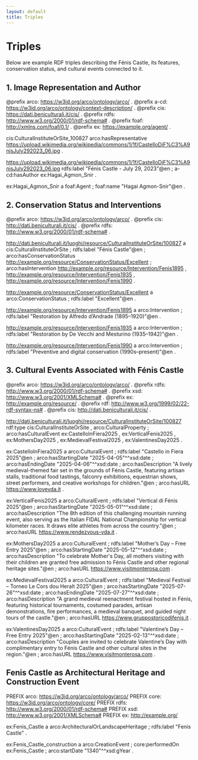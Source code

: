 ```yaml
---
layout: default
title: Triples
---
```


# Triples

Below are example RDF triples describing the Fénis Castle, its features, conservation status, and cultural events connected to it.

## 1. Image Representation and Author

@prefix arco: <https://w3id.org/arco/ontology/arco/> .
@prefix a-cd: <https://w3id.org/arco/ontology/context-description/> .
@prefix cis: <https://dati.beniculturali.it/cis/> .
@prefix rdfs: <http://www.w3.org/2000/01/rdf-schema#> .
@prefix foaf: <http://xmlns.com/foaf/0.1/> .
@prefix ex: <https://example.org/agent/> .

cis:CulturalInstituteOrSite_100827
   arco:hasRepresentative <https://upload.wikimedia.org/wikipedia/commons/1/1f/CastelloDiF%C3%A9nisJuly292023_06.jpg> .

<https://upload.wikimedia.org/wikipedia/commons/1/1f/CastelloDiF%C3%A9nisJuly292023_06.jpg>
   rdfs:label "Fénis Castle - July 29, 2023"@en ;
   a-cd:hasAuthor ex:Hagai_Agmon_Snir .

ex:Hagai_Agmon_Snir
   a foaf:Agent ;
   foaf:name "Hagai Agmon-Snir"@en .

## 2. Conservation Status and Interventions

@prefix arco: <https://w3id.org/arco/ontology/arco/> .
@prefix cis: <http://dati.beniculturali.it/cis/> .
@prefix rdfs: <http://www.w3.org/2000/01/rdf-schema#> .

<http://dati.beniculturali.it/luoghi/resource/CulturalInstituteOrSite/100827>
   a cis:CulturalInstituteOrSite ;
   rdfs:label "Fénis Castle"@en ;
   arco:hasConservationStatus <http://example.org/resource/ConservationStatus/Excellent> ;
   arco:hasIntervention <http://example.org/resource/Intervention/Fenis1895> ,
                        <http://example.org/resource/Intervention/Fenis1935> ,
                        <http://example.org/resource/Intervention/Fenis1990> .

<http://example.org/resource/ConservationStatus/Excellent>
   a arco:ConservationStatus ;
   rdfs:label "Excellent"@en .

<http://example.org/resource/Intervention/Fenis1895>
   a arco:Intervention ;
   rdfs:label "Restoration by Alfredo d’Andrade (1895–1920)"@en .

<http://example.org/resource/Intervention/Fenis1935>
   a arco:Intervention ;
   rdfs:label "Restoration by De Vecchi and Mesturino (1935–1942)"@en .

<http://example.org/resource/Intervention/Fenis1990>
   a arco:Intervention ;
   rdfs:label "Preventive and digital conservation (1990s–present)"@en .

## 3. Cultural Events Associated with Fénis Castle

@prefix arco: <https://w3id.org/arco/ontology/arco/> .
@prefix rdfs: <http://www.w3.org/2000/01/rdf-schema#> .
@prefix xsd: <http://www.w3.org/2001/XMLSchema#> .
@prefix ex: <http://example.org/resource/> .
@prefix rdf: <http://www.w3.org/1999/02/22-rdf-syntax-ns#> .
@prefix cis: <http://dati.beniculturali.it/cis/> .

<http://dati.beniculturali.it/luoghi/resource/CulturalInstituteOrSite/100827>
   rdf:type cis:CulturalInstituteOrSite , arco:CulturalProperty ;
   arco:hasCulturalEvent ex:CastelloInFiera2025 ,
                         ex:VerticalFenis2025 ,
                         ex:MothersDay2025 ,
                         ex:MedievalFestival2025 ,
                         ex:ValentinesDay2025 .

ex:CastelloInFiera2025
   a arco:CulturalEvent ;
   rdfs:label "Castello in Fiera 2025"@en ;
   arco:hasStartingDate "2025-04-05"^^xsd:date ;
   arco:hasEndingDate "2025-04-06"^^xsd:date ;
   arco:hasDescription "A lively medieval-themed fair set in the grounds of Fénis Castle, featuring artisan stalls, traditional food tastings, falconry exhibitions, equestrian shows, street performers, and creative workshops for children."@en ;
   arco:hasURL <https://www.lovevda.it> .

ex:VerticalFenis2025
   a arco:CulturalEvent ;
   rdfs:label "Vertical di Fénis 2025"@en ;
   arco:hasStartingDate "2025-05-01"^^xsd:date ;
   arco:hasDescription "The 8th edition of this challenging mountain running event, also serving as the Italian FIDAL National Championship for vertical kilometer races. It draws elite athletes from across the country."@en ;
   arco:hasURL <https://www.rendezvous-vda.it> .

ex:MothersDay2025
   a arco:CulturalEvent ;
   rdfs:label "Mother’s Day – Free Entry 2025"@en ;
   arco:hasStartingDate "2025-05-12"^^xsd:date ;
   arco:hasDescription "To celebrate Mother's Day, all mothers visiting with their children are granted free admission to Fénis Castle and other regional heritage sites."@en ;
   arco:hasURL <https://www.visitmonterosa.com> .

ex:MedievalFestival2025
   a arco:CulturalEvent ;
   rdfs:label "Medieval Festival – Torneo Le Cors dou Heralt 2025"@en ;
   arco:hasStartingDate "2025-07-26"^^xsd:date ;
   arco:hasEndingDate "2025-07-27"^^xsd:date ;
   arco:hasDescription "A grand medieval reenactment festival hosted in Fénis, featuring historical tournaments, costumed parades, artisan demonstrations, fire performances, a medieval banquet, and guided night tours of the castle."@en ;
   arco:hasURL <https://www.gruppostoricodifenis.it> .

ex:ValentinesDay2025
   a arco:CulturalEvent ;
   rdfs:label "Valentine’s Day – Free Entry 2025"@en ;
   arco:hasStartingDate "2025-02-13"^^xsd:date ;
   arco:hasDescription "Couples are invited to celebrate Valentine’s Day with complimentary entry to Fénis Castle and other cultural sites in the region."@en ;
   arco:hasURL <https://www.visitmonterosa.com> .
## Fenis Castle as Architectural Heritage and Construction Event

PREFIX arco: <https://w3id.org/arco/ontology/arco/>
PREFIX core: <https://w3id.org/arco/ontology/core/>
PREFIX rdfs: <http://www.w3.org/2000/01/rdf-schema#>
PREFIX xsd: <http://www.w3.org/2001/XMLSchema#>
PREFIX ex: <http://example.org/>

ex:Fenis_Castle a arco:ArchitecturalOrLandscapeHeritage ;
    rdfs:label "Fenis Castle" .

ex:Fenis_Castle_construction a arco:CreationEvent ;
    core:performedOn ex:Fenis_Castle ;
    arco:startDate "1340"^^xsd:gYear .


